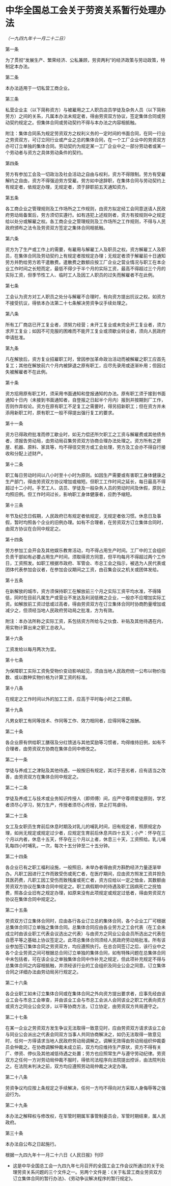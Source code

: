 # 中华全国总工会关于劳资关系暂行处理办法

*（一九四九年十一月二十二日）*

第一条

为了贯彻“发展生产、繁荣经济、公私兼顾，劳资两利”的经济政策与劳动政策，特制定本办法。

第二条

本办法适用于一切私营工商企业。

第三条

私营企业主（以下简称资方）与被雇用之工人职员店员学徒及杂务人员（以下简称劳方）之间的关系，凡属本办法未规定者，得由劳资双方协议，签定集体合同或劳动契约规定之。但集体合同或劳动契约不得与本办法之内容相抵触。

附注：集体合同系为规定劳资双方之权利义务的一定时间的书面合同，在同一行业之劳资双方，可订立同行业或产业之总的集体合同，在一个工厂企业中的劳资双方亦可订立单独的集体合同。劳动契约为规定某一工厂企业中之一部分劳动者或某一个劳动者与资方之具体劳动条件的契约。

第四条

劳方有参加工会及一切政治及社会活动之自由与权利，资方不得限制。劳方有受雇解约之自由，资方不得强迫劳方受雇。劳方如中途辞职，在集体合同与劳动契约上有规定者，依规定办理，无规定者，须于辞职前五天通知资方。

第五条

各工商企业之管理规则及工作场所之工作规则，由资方拟定经工会同意送请人民政府劳动局备案后，劳方须切实遵行。如有违犯上述规则者，资方有按规则中之规定给以处分或解雇之权。各工商企业之管理规则及工作场所之工作规则，不得与人民政府颁布之法令及劳资双方签定之集体合同相抵触。

第六条

资方为了生产或工作上的需要，有雇用与解雇工人及职员之权。资方解雇工人及职员，在集体合同及劳动契约上有规定者按规定办理；无规定者须于解雇前十日通知劳方并酌给劳方若干遣散费。遣散费之数额应按工厂企业之营业情况与职工在本企业工作时间之长短而定，最低不得少于半个月的实际工资，最高不得超过三个月的实际工资，但季节性工人、临时工人及因工人职员的过失而解雇者不在此例。

第七条

工会认为资方对工人职员之处分与解雇不合理时，有向资方提出抗议之权。如资方不接受抗议，得依本办法第二十七条解决劳资争议手续处理之。

第八条

所有工厂商店已开工复业者，须努力经营；未开工复业或未完全开工复业者，须力求开工复业；如因不可克服的困难而不能开工复业或须歇业转业者，须向人民政府申请批准。

第九条

凡在解放后，资方复业招雇职工时，曾因参加革命政治活动而被解雇之职工应首先复工；其他在解放前六个月内被辞退之原有职工，应尽先录用或逐渐补用；但因过失被解雇者不在此例。

第十条

资方招用原有职工时，须采用书面通知和登报通知的办法。原有职工须于接到书面通知十日内（未接到书面通知者，自登报之日起半个月内）报到并按期到厂工作，否则作弃权论。资方在原有职工不足复工之需要时，得另招新职工；但在资方并未添用新职工时，原有职工一般不得提出强行复工的要求。

第十一条

资方已得政府批准而停工歇业时，如无力偿还所欠职工之工资与解雇费或其他债务者，须报告劳动局，由劳动局召集劳资双方协商合理办法处理之。资方所有之房屋、机器、原料、家具等，均不得径交劳方或工会处理，劳方及工会亦不得自行接收和分配上述财产。

第十二条

职工每日劳动时间以八小时至十小时为原则。如因生产需要或有害职工身体健康之生产部门，得由劳资双方协议增加或缩短。但职工工作时间之延长，每日最高不得超过十二小时。手艺工人、店员、学徒及一般杂务人员的劳动时间及休假，原则上均照旧例。但工作时间过长，影响职工身体健康者，应酌予缩短。

第十三条

年节及纪念日假期，人民政府已有规定者依规定，无规定者依习惯。休息日及事假，暂时均照各个企业的旧例办理。如有不合理者，在劳资双方订立集体合同时，由双方协议在合同中规定之。

第十四条

劳方参加工会开会及其他娱乐教育活动，均不得占用生产时间。工厂中的工会组织负责干部如有必要占用生产时间，须取得资方同意，但平均每月不得超过两个工作日，工资照发。如职工根据市政府、军管会、市总工会之指示，被选为人民代表或团体代表参加会议者，在参加会议期间之工资，由召集会议之机关或团体发给。

第十五条

在新解放的城市，资方须保持职工在解放前三个月之实际工资平均水准，不得降低，同时在目前凡属生产或营业不发达及利润低微之企业，一般亦不应增加实际工资。如解放前工资过低或过高者，得由劳资双方在订立集体合同时协商酌量增加或减少之，但须经当地人民政府劳动局之批准，方为有效。

附注：本办法所称之实际工资，系包括资方所给与之伙食、补贴及其他待遇在内，用实物计算出来之职工总收入。

第十六条

工资发给以每月两次为宜。

第十七条

为保障职工实际工资免受物价变动影响起见，须由当地人民政府统一公布以物价指数、或以数种实物价格为计算工资的标准。

第十八条

在规定之工作时间以外的加工工资，应高于平时每小时之工资额。

第十九条

凡男女职工有同等技术、作同等工作、效力相同者，应得同等之报酬。

第二十条

各企业原有供给职工膳宿及分红馈送与其他奖励等习惯者，均得维持旧例，如有不合理者，由劳资双方协商在集体合同中修改之。

第二十一条

学徒与养成工之津贴及其他待遇，一般按旧有规定，其过于恶劣者，应有适当之改善，由劳资双方在集体合同中规定之。

第二十二条

学徒及养成工与技术或业务知识传授人（即师傅）间，应严守尊师爱徒原则，学艺者须尽心学习，努力生产，传授者须尽心传授，禁止打骂虐待。

第二十三条

女工及女职员生育前后休息时期及对乳儿的哺乳时间，旧有规定者，照原规定办理，如尚无规定或规定过少者，应规定生育前后休息共四十五天；小产：怀孕在三个月以内者，休息十五天，怀孕在三个月以上者，休息三十天，工资照给。乳儿哺乳每四小时哺乳，一次，每次十五分钟至二十五分钟。

第二十四条

各企业已有之职工福利设施，一般照旧，未举办者得由资方斟酌经济力量逐渐举办。凡职工因进行工作而致受伤或死亡者，在医疗期间，应由资方照发工资并担负其医药费，凡职工因工受伤而致残废或死亡者，资方应给以一定之恤金，其数额由劳资双方协议在集体合同中规定之。职工病假期中的待遇及职工因病死亡之抚恤费，照各企业旧有之规定办理，如原来没有此项规定或规定过低者，得由劳资双方协议在集体合同中规定之。

第二十五条

劳资双方订立集体合同时，应由各行各业订立总的集体合同，各个企业工厂可根据总集体合同订立单独之集体合同。总集体合同应由各业劳方之工会代表（在工会未成立时由该业职工代表会议选出之代表）与由资方之同业公会会员所选出之代表在自愿平等之基础上协议签定之。此项总集体合同须经人民政府劳动局批准。所有该业参加签订集体合同之劳资双方，均应遵照执行。在总合同签订之后，该行业中之各个企业劳资之间可根据总合同订立单独的集体合同，如有特殊问题在总集体合同中未包括者，可在该企业之单独集体合同中作补充之规定，但此项补充规定不得与总集体合同之内容相抵触，并须经该行业的工会组织及同业公会之同意。订立集体合同之详细办法由劳动局另行规定之。

第二十六条

各企业职工如未订立集体合同或在集体合同之外向资方提出要求者，应事先经由该业工会与市总工会审查，并由该业工会与市总工会派人会同该业之职工代表向资方或资方之同业公会交涉，以平等协商方法，订立协定，由劳资双方共局遵守之。

第二十七条

在某一企业之劳资双方发生争议无法取得一致意见时，应由劳资双方请求该业工会与同业公会派出之代表会同双方当事人共同协商解决之，如仍无法取得一致意见时，任何一方得请求当地人民政府劳动局调解之。调解无效得由劳动局组织仲裁委员会仲裁之。在协商调解仲裁未成立前，双方均应维持生产原状，资方不得有关厂、停资、停伙及其他减低待遇之处置；劳方也应照常生产与遵守劳动纪律。劳资双方之任何一方对劳动局仲裁不服时，得依司法程序向法院提出控诉，由法院判处之。在法院未判决之前，双方均应遵照劳动局仲裁之决定办理。

第二十八条

劳资争议均应按上条规定之手续解决，任何一方均不得向对方采取人身侮辱等之强迫行为。

第二十九条

本办法之解释权与修改权，在军管时期属军事管制委员会，军管时期结束，属人民政府。

第三十条

本办法自公布之日起施行。

根据一九四九年十一月二十六日《人民日报》刊印

* 这是中华全国总工会一九四九年七月召开的全国工会工作会议所通过的关于处理劳资关系问题的三个文件之一。另两个文件是：《关于私营工商业劳资双方订立集体合同的暂行办法》、《劳动争议解决程序的暂行规定》。